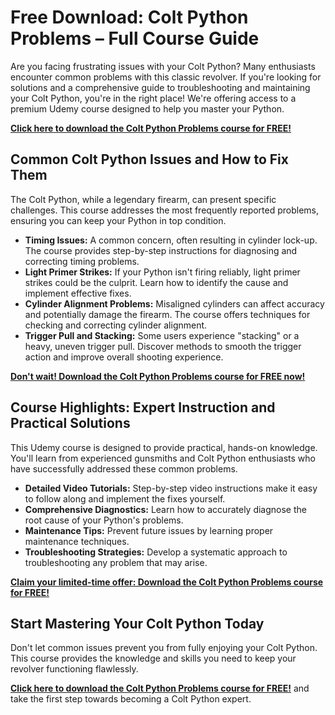 # Free Download: Colt Python Problems – Full Course Guide

Are you facing frustrating issues with your Colt Python? Many enthusiasts encounter common problems with this classic revolver. If you're looking for solutions and a comprehensive guide to troubleshooting and maintaining your Colt Python, you're in the right place! We're offering access to a premium Udemy course designed to help you master your Python.

[**Click here to download the Colt Python Problems course for FREE!**](https://udemywork.com/colt-python-problems)

## Common Colt Python Issues and How to Fix Them

The Colt Python, while a legendary firearm, can present specific challenges. This course addresses the most frequently reported problems, ensuring you can keep your Python in top condition.

*   **Timing Issues:** A common concern, often resulting in cylinder lock-up. The course provides step-by-step instructions for diagnosing and correcting timing problems.
*   **Light Primer Strikes:** If your Python isn't firing reliably, light primer strikes could be the culprit. Learn how to identify the cause and implement effective fixes.
*   **Cylinder Alignment Problems:** Misaligned cylinders can affect accuracy and potentially damage the firearm. The course offers techniques for checking and correcting cylinder alignment.
*   **Trigger Pull and Stacking:** Some users experience "stacking" or a heavy, uneven trigger pull. Discover methods to smooth the trigger action and improve overall shooting experience.

[**Don't wait! Download the Colt Python Problems course for FREE now!**](https://udemywork.com/colt-python-problems)

## Course Highlights: Expert Instruction and Practical Solutions

This Udemy course is designed to provide practical, hands-on knowledge. You'll learn from experienced gunsmiths and Colt Python enthusiasts who have successfully addressed these common problems.

*   **Detailed Video Tutorials:** Step-by-step video instructions make it easy to follow along and implement the fixes yourself.
*   **Comprehensive Diagnostics:** Learn how to accurately diagnose the root cause of your Python's problems.
*   **Maintenance Tips:** Prevent future issues by learning proper maintenance techniques.
*   **Troubleshooting Strategies:** Develop a systematic approach to troubleshooting any problem that may arise.

[**Claim your limited-time offer: Download the Colt Python Problems course for FREE!**](https://udemywork.com/colt-python-problems)

## Start Mastering Your Colt Python Today

Don't let common issues prevent you from fully enjoying your Colt Python. This course provides the knowledge and skills you need to keep your revolver functioning flawlessly.

**[Click here to download the Colt Python Problems course for FREE!](https://udemywork.com/colt-python-problems)** and take the first step towards becoming a Colt Python expert.
